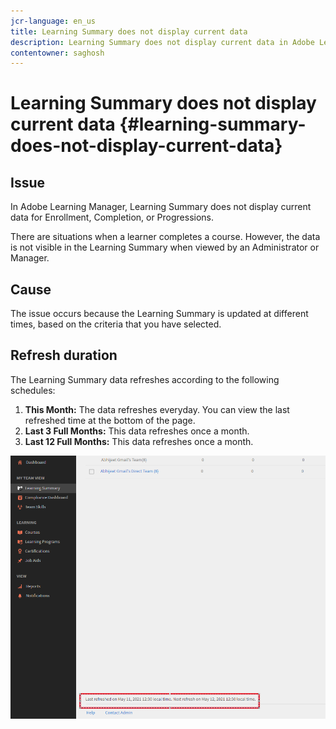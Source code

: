 ```yaml
---
jcr-language: en_us
title: Learning Summary does not display current data
description: Learning Summary does not display current data in Adobe Learning Manager
contentowner: saghosh
---
```



# Learning Summary does not display current data {#learning-summary-does-not-display-current-data}

## Issue

In Adobe Learning Manager, Learning Summary does not display current data for Enrollment, Completion, or Progressions.

There are situations when a learner completes a course. However, the data is not visible in the Learning Summary when viewed by an Administrator or Manager. 

## Cause

The issue occurs because the Learning Summary is updated at different times, based on the criteria that you have selected.

## Refresh duration

The Learning Summary data refreshes according to the following schedules:

1. **This Month:** The data refreshes everyday. You can view the last refreshed time at the bottom of the page.
1. **Last 3 Full Months:** This data refreshes once a month. 
1. **Last 12 Full Months:** This data refreshes once a month. 

![](assets/learning-summary.png)
